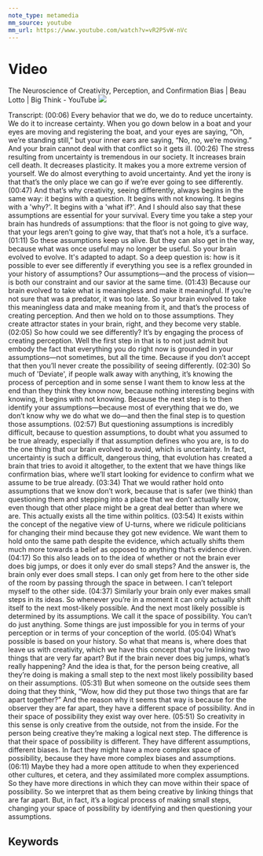 ```yaml
---
note_type: metamedia
mm_source: youtube
mm_url: https://www.youtube.com/watch?v=vR2P5vW-nVc
---
```


# Video

The Neuroscience of Creativity, Perception, and Confirmation Bias | Beau Lotto | Big Think - YouTube
![](https://www.youtube.com/watch?v=vR2P5vW-nVc)

Transcript:
(00:06) Every behavior that we do, we do to reduce uncertainty. We do it to increase certainty. When you go down below in a boat and your eyes are moving and registering the boat, and your eyes are saying, “Oh, we’re standing still,” but your inner ears are saying, “No, no, we’re moving.” And your brain cannot deal with that conflict so it gets ill.
(00:26) The stress resulting from uncertainty is tremendous in our society. It increases brain cell death. It decreases plasticity. It makes you a more extreme version of yourself. We do almost everything to avoid uncertainty. And yet the irony is that that’s the only place we can go if we’re ever going to see differently.
(00:47) And that’s why creativity, seeing differently, always begins in the same way: it begins with a question. It begins with not knowing. It begins with a 'why?'. It begins with a 'what if?'. And I should also say that these assumptions are essential for your survival. Every time you take a step your brain has hundreds of assumptions: that the floor is not going to give way, that your legs aren’t going to give way, that that’s not a hole, it’s a surface.
(01:11) So these assumptions keep us alive. But they can also get in the way, because what was once useful may no longer be useful. So your brain evolved to evolve. It's adapted to adapt. So a deep question is: how is it possible to ever see differently if everything you see is a reflex grounded in your history of assumptions? Our assumptions—and the process of vision—is both our constraint and our savior at the same time.
(01:43) Because our brain evolved to take what is meaningless and make it meaningful. If you’re not sure that was a predator, it was too late. So your brain evolved to take this meaningless data and make meaning from it, and that’s the process of creating perception. And then we hold on to those assumptions. They create attractor states in your brain, right, and they become very stable.
(02:05) So how could we see differently? It’s by engaging the process of creating perception. Well the first step in that is to not just admit but embody the fact that everything you do right now is grounded in your assumptions—not sometimes, but all the time. Because if you don’t accept that then you’ll never create the possibility of seeing differently.
(02:30) So much of 'Deviate', if people walk away with anything, it’s knowing the process of perception and in some sense I want them to know less at the end than they think they know now, because nothing interesting begins with knowing, it begins with not knowing. Because the next step is to then identify your assumptions—because most of everything that we do, we don’t know why we do what we do—and then the final step is to question those assumptions.
(02:57) But questioning assumptions is incredibly difficult, because to question assumptions, to doubt what you assumed to be true already, especially if that assumption defines who you are, is to do the one thing that our brain evolved to avoid, which is uncertainty. In fact, uncertainty is such a difficult, dangerous thing, that evolution has created a brain that tries to avoid it altogether, to the extent that we have things like confirmation bias, where we’ll start looking for evidence to confirm what we assume to be true already.
(03:34) That we would rather hold onto assumptions that we know don’t work, because that is safer (we think) than questioning them and stepping into a place that we don’t actually know, even though that other place might be a great deal better than where we are. This actually exists all the time within politics.
(03:54) It exists within the concept of the negative view of U-turns, where we ridicule politicians for changing their mind because they got new evidence. We want them to hold onto the same path despite the evidence, which actually shifts them much more towards a belief as opposed to anything that’s evidence driven.
(04:17) So this also leads on to the idea of whether or not the brain ever does big jumps, or does it only ever do small steps? And the answer is, the brain only ever does small steps. I can only get from here to the other side of the room by passing through the space in between. I can’t teleport myself to the other side.
(04:37) Similarly your brain only ever makes small steps in its ideas. So whenever you’re in a moment it can only actually shift itself to the next most-likely possible. And the next most likely possible is determined by its assumptions. We call it the space of possibility. You can’t do just anything. Some things are just impossible for you in terms of your perception or in terms of your conception of the world.
(05:04) What’s possible is based on your history. So what that means is, where does that leave us with creativity, which we have this concept that you’re linking two things that are very far apart? But if the brain never does big jumps, what’s really happening? And the idea is that, for the person being creative, all they’re doing is making a small step to the next most likely possibility based on their assumptions.
(05:31) But when someone on the outside sees them doing that they think, “Wow, how did they put those two things that are far apart together?” And the reason why it seems that way is because for the observer they are far apart, they have a different space of possibility. And in their space of possibility they exist way over here.
(05:51) So creativity in this sense is only creative from the outside, not from the inside. For the person being creative they’re making a logical next step. The difference is that their space of possibility is different. They have different assumptions, different biases. In fact they might have a more complex space of possibility, because they have more complex biases and assumptions.
(06:11) Maybe they had a more open attitude to when they experienced other cultures, et cetera, and they assimilated more complex assumptions. So they have more directions in which they can move within their space of possibility. So we interpret that as them being creative by linking things that are far apart. But, in fact, it’s a logical process of making small steps, changing your space of possibility by identifying and then questioning your assumptions.


## Keywords